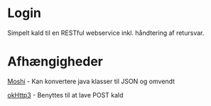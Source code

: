 # Login
Simpelt kald til en RESTful webservice inkl. håndtering af retursvar. 

# Afhængigheder
[Moshi](https://github.com/square/moshi) - Kan konvertere java klasser til JSON og omvendt

[okHttp3](https://github.com/square/okhttp) - Benyttes til at lave POST kald
